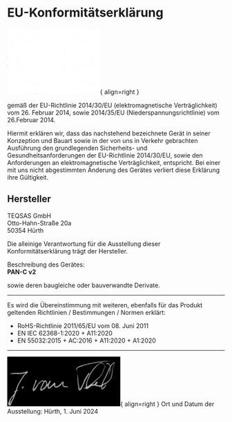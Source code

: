 # EU-Konformitätserklärung

![CE](../../assets/ce_dark.png "CE"){ align=right }

gemäß der EU-Richtlinie 2014/30/EU (elektromagnetische Verträglichkeit) vom 26. Februar 2014, sowie 2014/35/EU (Niederspannungsrichtlinie) vom 26.Februar 2014. 

Hiermit erklären wir, dass das nachstehend bezeichnete Gerät in seiner Konzeption und Bauart sowie in der von uns in Verkehr gebrachten Ausführung den grundlegenden Sicherheits- und Gesundheitsanforderungen der EU-Richtlinie 2014/30/EU, sowie den Anforderungen an elektromagnetische Verträglichkeit, entspricht. Bei einer mit uns nicht abgestimmten Änderung des Gerätes verliert diese Erklärung ihre Gültigkeit.

**Hersteller**
---
TEQSAS GmbH  
Otto-Hahn-Straße 20a  
50354 Hürth  


Die alleinige Verantwortung für die Ausstellung dieser Konformitätserklärung trägt der Hersteller.

Beschreibung des Gerätes:  
**PAN-C v2**

sowie deren baugleiche oder bauverwandte Derivate.

---

Es wird die Übereinstimmung mit weiteren, ebenfalls für das Produkt geltenden Richtlinien / Bestimmungen / Normen erklärt:

* RoHS-Richtlinie 2011/65/EU vom 08. Juni 2011
* EN IEC 62368-1:2020 + A11:2020
* EN 55032:2015 + AC:2016 + A11:2020 + A1:2020

---

![alt text](../../assets/unterschrift_jvt_dark.png){ align=right }
Ort und Datum der Ausstellung:  Hürth, 1. Juni 2024

